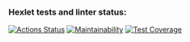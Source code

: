 ### Hexlet tests and linter status:
[![Actions Status](https://github.com/NickKisel/java-project-lvl5/workflows/hexlet-check/badge.svg)](https://github.com/NickKisel/java-project-lvl5/actions)
[![Maintainability](https://api.codeclimate.com/v1/badges/429f076a0027738167fa/maintainability)](https://codeclimate.com/github/NickKisel/java-project-lvl5/maintainability)
[![Test Coverage](https://api.codeclimate.com/v1/badges/429f076a0027738167fa/test_coverage)](https://codeclimate.com/github/NickKisel/java-project-lvl5/test_coverage)